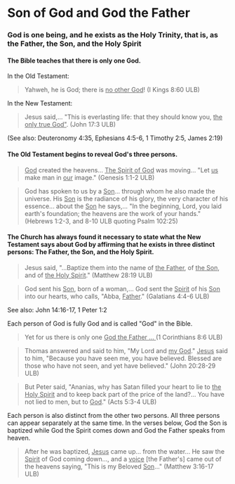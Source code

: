 # Son of God and God the Father #

### God is one being, and he exists as the Holy Trinity, that is, as the Father, the Son, and the Holy Spirit

#### The Bible teaches that there is only one God.

In the Old Testament:
>Yahweh, he is God; there is <u>no other God</u>! (I Kings 8:60 ULB)

In the New Testament:
>Jesus said,... "This is everlasting life: that they should know you, <u>the only true God"</u>. (John 17:3 ULB)

(See also: Deuteronomy 4:35, Ephesians 4:5-6, 1 Timothy 2:5, James 2:19)

#### The Old Testament begins to reveal God's three persons.

><u>God</u> created the heavens... <u>The Spirit of God</u> was moving... "Let <u>us</u> make man in <u>our</u> image."  (Genesis 1:1-2 ULB)

<blockquote>God has spoken to us by a <u>Son</u>... through whom he also made the universe. His <u>Son</u> is the radiance of his glory, the very character of his essence... about the <u>Son</u> he says,... "In the beginning, Lord, you laid earth's foundation; the heavens are the work of your hands." (Hebrews 1:2-3, and 8-10 ULB quoting Psalm 102:25)</blockquote>

#### The Church has always found it necessary to state what the New Testament says about God by affirming that he exists in three distinct persons: The Father, the Son, and the Holy Spirit.

>Jesus said, "...Baptize them into the name of <u>the Father</u>, of <u>the Son</u>, and of <u>the Holy Spirit</u>." (Matthew 28:19 ULB)


<blockquote>God sent his <u>Son</u>, born of a woman,... God sent the <u>Spirit</u> of his <u>Son</u> into our hearts, who calls, "Abba, <u>Father</u>." (Galatians 4:4-6 ULB)</blockquote>

See also: John 14:16-17, 1 Peter 1:2

Each person of God is fully God and is called "God" in the Bible.
>Yet for us there is only one <u>God the Father ... </u> (1 Corinthians 8:6 ULB)

<blockquote>Thomas answered and said to him, "My Lord and <u>my God</u>." <u>Jesus</u> said to him, "Because you have seen me, you have believed. Blessed are those who have not seen, and yet have believed." (John 20:28-29 ULB)</blockquote>

<blockquote>But Peter said, "Ananias, why has Satan filled your heart to lie to <u>the Holy Spirit</u> and to keep back part of the price of the land?... You have not lied to men, but to <u>God</u>." (Acts 5:3-4 ULB)</blockquote>

Each person is also distinct from the other two persons. All three persons can appear separately at the same time. In the verses below, God the Son is baptized while God the Spirit comes down and God the Father speaks from heaven.
>After he was baptized, <u>Jesus</u> came up... from the water... He saw the <u>Spirit</u> of God coming down..., and a <u>voice</u> [the Father's] came out of the heavens saying, "This is my Beloved <u>Son</u>..." (Matthew 3:16-17 ULB)